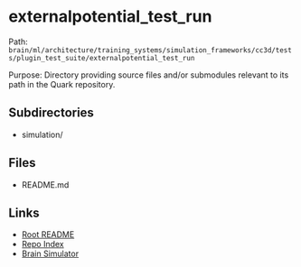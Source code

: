 # externalpotential_test_run

Path: `brain/ml/architecture/training_systems/simulation_frameworks/cc3d/tests/plugin_test_suite/externalpotential_test_run`

Purpose: Directory providing source files and/or submodules relevant to its path in the Quark repository.

## Subdirectories
- simulation/

## Files
- README.md

## Links
- [Root README](../../../../../../../../README.md)
- [Repo Index](../../../../../../../../repo_index.json)
- [Brain Simulator](../../../../../../../../brain/architecture/brain_simulator.py)
